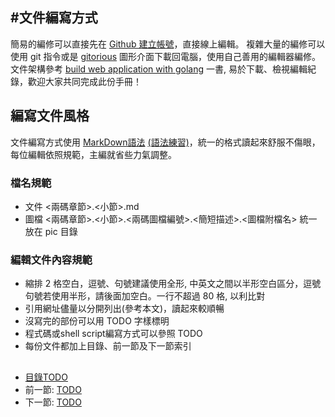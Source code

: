 #文件編寫方式
---

簡易的編修可以直接先在 [Github 建立帳號][1]，直接線上編輯。
複雜大量的編修可以使用 git 指令或是 [gitorious][4] 圖形介面下載回電腦，使用自己善用的編輯器編修。
文件架構參考 [build web application with golang][2] 一書, 易於下載、檢視編輯紀錄，歡迎大家共同完成此份手冊！

[1]:https://github.com
[2]:https://github.com/astaxie/build-web-application-with-golang/tree/master/ebook
[4]:http://blog.xuite.net/coke750101/coketech/54771124

## 編寫文件風格

文件編寫方式使用 [MarkDown語法][3] [(語法練習)][5]，統一的格式讀起來舒服不傷眼，每位編輯依照規範，主編就省些力氣調整。

[3]:http://markdown.tw/
[5]:http://markdownlivepreview.com/
### 檔名規範
* 文件 <兩碼章節>.<小節>.md
* 圖檔 <兩碼章節>.<小節>.<兩碼圖檔編號>.<簡短描述>.<圖檔附檔名> 統一放在 pic 目錄

### 編輯文件內容規範

* 縮排 2 格空白，逗號、句號建議使用全形, 中英文之間以半形空白區分，逗號句號若使用半形，請後面加空白。一行不超過 80 格, 以利比對
* 引用網址儘量以分開列出(參考本文)，讀起來較順暢
* 沒寫完的部份可以用 TODO 字樣標明
* 程式碼或shell script編寫方式可以參照 TODO
* 每份文件都加上目錄、前一節及下一節索引

##
   * [目錄TODO](<index.md>)
   * 前一節: [TODO](<01.00.md>)
   * 下一節: [TODO](<01.02.md>)

